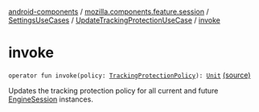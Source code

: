 [android-components](../../../index.md) / [mozilla.components.feature.session](../../index.md) / [SettingsUseCases](../index.md) / [UpdateTrackingProtectionUseCase](index.md) / [invoke](./invoke.md)

# invoke

`operator fun invoke(policy: `[`TrackingProtectionPolicy`](../../../mozilla.components.concept.engine/-engine-session/-tracking-protection-policy/index.md)`): `[`Unit`](https://kotlinlang.org/api/latest/jvm/stdlib/kotlin/-unit/index.html) [(source)](https://github.com/mozilla-mobile/android-components/blob/master/components/feature/session/src/main/java/mozilla/components/feature/session/SettingsUseCases.kt#L36)

Updates the tracking protection policy for all current and future [EngineSession](../../../mozilla.components.concept.engine/-engine-session/index.md)
instances.

